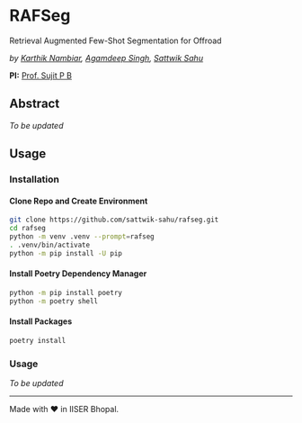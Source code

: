 # RAFSeg

Retrieval Augmented Few-Shot Segmentation for Offroad

*by [Karthik Nambiar](https://github.com/karthiknambiar29), [Agamdeep Singh](https://github.com/jnash10), [Sattwik Sahu](https://github.com/sattwik-sahu)*

**PI:** [Prof. Sujit P B](https://github.com/pbsujit)

## Abstract

_To be updated_

## Usage

### Installation

#### Clone Repo and Create Environment

```bash
git clone https://github.com/sattwik-sahu/rafseg.git
cd rafseg
python -m venv .venv --prompt=rafseg
. .venv/bin/activate
python -m pip install -U pip
```

#### Install Poetry Dependency Manager

```bash
python -m pip install poetry
python -m poetry shell
```

#### Install Packages

```bash
poetry install
```

### Usage

_To be updated_

---

Made with ❤️ in IISER Bhopal.
